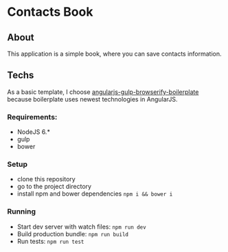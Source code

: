 # Contacts Book
## About
This application is a simple book, where you can save contacts information.

## Techs
As a basic template, I choose [angularjs-gulp-browserify-boilerplate](https://github.com/jakemmarsh/angularjs-gulp-browserify-boilerplate) because boilerplate uses newest technologies in AngularJS.

### Requirements:
- NodeJS 6.*
- gulp
- bower

### Setup
- clone this repository
- go to the project directory
- install npm and bower dependencies ``npm i && bower i``

### Running
 - Start dev server with watch files: ``npm run dev``
 - Build production bundle: ``npm run build``
 - Run tests: ``npm run test``
